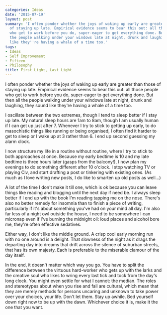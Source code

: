 ```yaml
---
categories: Ideas
date: '2015-07-19'
layout: post
summary: 'I often ponder whether the joys of waking up early are greater than those
  of staying up late. Empirical evidence seems to bear this out: all those people
  who get to work before you do, super-eager to get everything done. But then all
  the people walking under your windows late at night, drunk and laughing, they sound
  like they''re having a whale of a time too.'
tags:
- Ideas
- Self Improvement
- Fifteen
- Philosophy
title: First Light, Last Light
---
```


I often ponder whether the joys of waking up early are greater than those of staying up late. Empirical evidence seems to bear this out: all those people who get to work before you do, super-eager to get everything done. But then all the people walking under your windows late at night, drunk and laughing, they sound like they're having a whale of a time too.

I oscillate between the two extremes, though I tend to sleep better if I stay up late. My natural sleep hours are 1am to 8am, though I am usually human if I can get up just after 7. Whenever I try to stick to getting up early, to do masochistic things like running or being organised, I often find it harder to get to sleep or I wake up at 3 rather than 6. I end up second guessing my alarm clock.

I now structure my life in a routine without routine, where I try to stick to both approaches at once. Because my early bedtime is 10 and my late bedtime is three hours later (gasps from the balcony!), I now plan my evenings to do something different after 10 o'clock. I stop watching TV or playing Civ, and start drafting a post or tinkering with existing ones. (As much as I love writing new posts, I do like to smarten up old posts as well...)

A lot of the time I don't make it till one, which is ok because you can leave things like reading and blogging until the next day if need be. I always sleep better if I end up with the book I'm reading tapping me on the nose. There's also no better remedy for insomnia than to finish a piece of writing, particularly if it's about something you've had on your mind all day. I'm also far less of a night owl outside the house, I need to be somewhere I can micronap even if I've burning the midnight oil: loud places and alcohol bore me, they're often effective sedatives.

Either way, I don't like the middle ground. A crisp cool early morning run with no one around is a delight. That slowness of the night as it drags the departing day into dreams that drift across the silence of suburban streets, that has its own majesty. Each is preferable to the miserable clamour of the day itself.

In the end, it doesn't matter which way you go. You have to split the difference between the virtuous hard-worker who gets up with the larks and the creative soul who likes to wring every last tick and tock from the day's long clock. You might even settle for what I cannot: the median. The roles and stereotypes about when you rise and fall are cultural, which mean that they are merely methods for persons uncaring and unknown to take power over your choices, your life. Don't let them. Stay up awhile. Bed yourself down right now to be up with the dawn. Whichever choice it is, make it the one that you want.